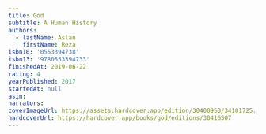 ```yaml
---
title: God
subtitle: A Human History
authors:
  - lastName: Aslan
    firstName: Reza
isbn10: '0553394738'
isbn13: '9780553394733'
finishedAt: 2019-06-22
rating: 4
yearPublished: 2017
startedAt: null
asin:
narrators:
coverImageUrl: https://assets.hardcover.app/edition/30400950/34101725._SX98_.jpg
hardcoverUrl: https://hardcover.app/books/god/editions/30416507
---
```

